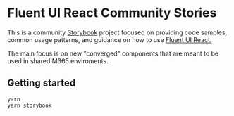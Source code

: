 # Fluent UI React Community Stories

This is a community [Storybook](https://storybook.js.org/) project focused on providing code samples, common usage patterns, and guidance on how to use [Fluent UI React.](https://github.com/microsoft/fluentui)

The main focus is on new "converged" components that are meant to be used in shared M365 enviroments.

## Getting started
```
yarn
yarn storybook
```
